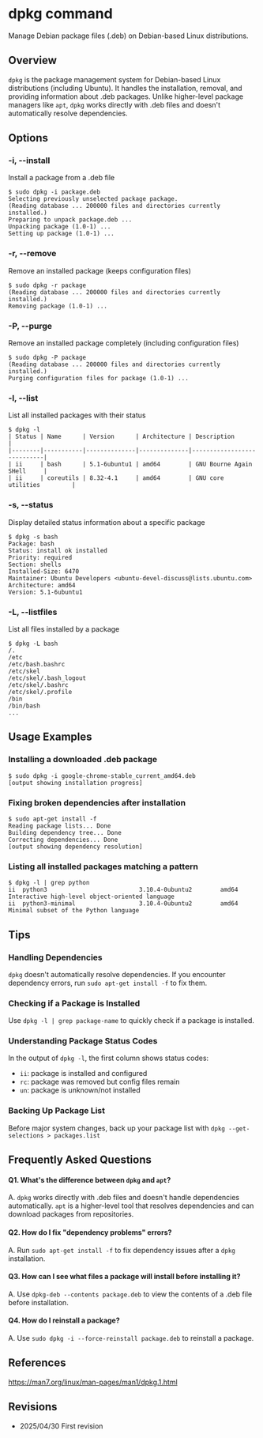 # dpkg command

Manage Debian package files (.deb) on Debian-based Linux distributions.

## Overview

`dpkg` is the package management system for Debian-based Linux distributions (including Ubuntu). It handles the installation, removal, and providing information about .deb packages. Unlike higher-level package managers like `apt`, `dpkg` works directly with .deb files and doesn't automatically resolve dependencies.

## Options

### **-i, --install**

Install a package from a .deb file

```console
$ sudo dpkg -i package.deb
Selecting previously unselected package package.
(Reading database ... 200000 files and directories currently installed.)
Preparing to unpack package.deb ...
Unpacking package (1.0-1) ...
Setting up package (1.0-1) ...
```

### **-r, --remove**

Remove an installed package (keeps configuration files)

```console
$ sudo dpkg -r package
(Reading database ... 200000 files and directories currently installed.)
Removing package (1.0-1) ...
```

### **-P, --purge**

Remove an installed package completely (including configuration files)

```console
$ sudo dpkg -P package
(Reading database ... 200000 files and directories currently installed.)
Purging configuration files for package (1.0-1) ...
```

### **-l, --list**

List all installed packages with their status

```console
$ dpkg -l
| Status | Name      | Version      | Architecture | Description                |
|--------|-----------|--------------|--------------|----------------------------|
| ii     | bash      | 5.1-6ubuntu1 | amd64        | GNU Bourne Again SHell     |
| ii     | coreutils | 8.32-4.1     | amd64        | GNU core utilities         |
```

### **-s, --status**

Display detailed status information about a specific package

```console
$ dpkg -s bash
Package: bash
Status: install ok installed
Priority: required
Section: shells
Installed-Size: 6470
Maintainer: Ubuntu Developers <ubuntu-devel-discuss@lists.ubuntu.com>
Architecture: amd64
Version: 5.1-6ubuntu1
```

### **-L, --listfiles**

List all files installed by a package

```console
$ dpkg -L bash
/.
/etc
/etc/bash.bashrc
/etc/skel
/etc/skel/.bash_logout
/etc/skel/.bashrc
/etc/skel/.profile
/bin
/bin/bash
...
```

## Usage Examples

### Installing a downloaded .deb package

```console
$ sudo dpkg -i google-chrome-stable_current_amd64.deb
[output showing installation progress]
```

### Fixing broken dependencies after installation

```console
$ sudo apt-get install -f
Reading package lists... Done
Building dependency tree... Done
Correcting dependencies... Done
[output showing dependency resolution]
```

### Listing all installed packages matching a pattern

```console
$ dpkg -l | grep python
ii  python3                          3.10.4-0ubuntu2        amd64        Interactive high-level object-oriented language
ii  python3-minimal                  3.10.4-0ubuntu2        amd64        Minimal subset of the Python language
```

## Tips

### Handling Dependencies

`dpkg` doesn't automatically resolve dependencies. If you encounter dependency errors, run `sudo apt-get install -f` to fix them.

### Checking if a Package is Installed

Use `dpkg -l | grep package-name` to quickly check if a package is installed.

### Understanding Package Status Codes

In the output of `dpkg -l`, the first column shows status codes:
- `ii`: package is installed and configured
- `rc`: package was removed but config files remain
- `un`: package is unknown/not installed

### Backing Up Package List

Before major system changes, back up your package list with `dpkg --get-selections > packages.list`

## Frequently Asked Questions

#### Q1. What's the difference between `dpkg` and `apt`?
A. `dpkg` works directly with .deb files and doesn't handle dependencies automatically. `apt` is a higher-level tool that resolves dependencies and can download packages from repositories.

#### Q2. How do I fix "dependency problems" errors?
A. Run `sudo apt-get install -f` to fix dependency issues after a `dpkg` installation.

#### Q3. How can I see what files a package will install before installing it?
A. Use `dpkg-deb --contents package.deb` to view the contents of a .deb file before installation.

#### Q4. How do I reinstall a package?
A. Use `sudo dpkg -i --force-reinstall package.deb` to reinstall a package.

## References

https://man7.org/linux/man-pages/man1/dpkg.1.html

## Revisions

- 2025/04/30 First revision
